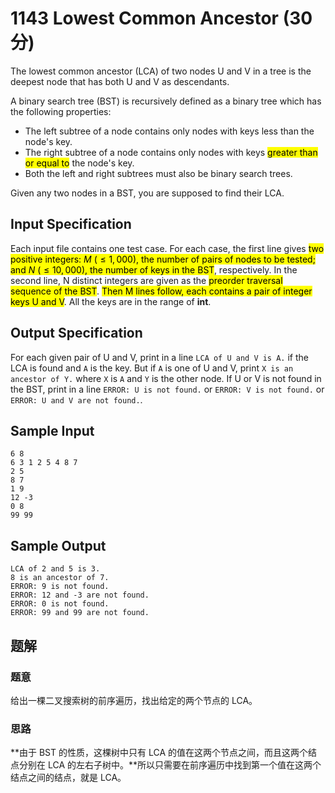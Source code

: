 # 1143 Lowest Common Ancestor (30 分)

The lowest common ancestor (LCA) of two nodes U and V in a tree is the deepest node that has both U and V as descendants.

A binary search tree (BST) is recursively defined as a binary tree which has the following properties:

- The left subtree of a node contains only nodes with keys less than the node's key.
- The right subtree of a node contains only nodes with keys <mark>greater than or equal to</mark> the node's key.
- Both the left and right subtrees must also be binary search trees.

Given any two nodes in a BST, you are supposed to find their LCA.

## Input Specification

Each input file contains one test case. For each case, the first line gives <mark>two positive integers: $M$ ($\le 1,000$), the number of pairs of nodes to be tested; and $N$ ($\le 10,000$), the number of keys in the BST</mark>, respectively. In the second line, N distinct integers are given as the <mark>preorder traversal sequence of the BST</mark>. <mark>Then M lines follow, each contains a pair of integer keys U and V</mark>. All the keys are in the range of **int**.

## Output Specification

For each given pair of U and V, print in a line `LCA of U and V is A.` if the LCA is found and `A` is the key. But if `A` is one of U and V, print `X is an ancestor of Y.` where `X` is `A` and `Y` is the other node. If U or V is not found in the BST, print in a line `ERROR: U is not found.` or `ERROR: V is not found.` or `ERROR: U and V are not found.`.

## Sample Input

    6 8
    6 3 1 2 5 4 8 7
    2 5
    8 7
    1 9
    12 -3
    0 8
    99 99

## Sample Output

    LCA of 2 and 5 is 3.
    8 is an ancestor of 7.
    ERROR: 9 is not found.
    ERROR: 12 and -3 are not found.
    ERROR: 0 is not found.
    ERROR: 99 and 99 are not found.

## 题解

### 题意

给出一棵二叉搜索树的前序遍历，找出给定的两个节点的 LCA。

### 思路

**由于 BST 的性质，这棵树中只有 LCA 的值在这两个节点之间，而且这两个结点分别在 LCA 的左右子树中。**所以只需要在前序遍历中找到第一个值在这两个结点之间的结点，就是 LCA。
